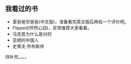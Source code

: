 ## 我看过的书

- 富爸爸穷爸爸(中文版)，准备看完英文版后再给一个评价吧。
- Flipped(怦然心动)，非常推荐大家看看。
- 马克思为什么是对的
- 丑陋的中国人
- 史蒂夫·乔布斯传

待补充。。。。